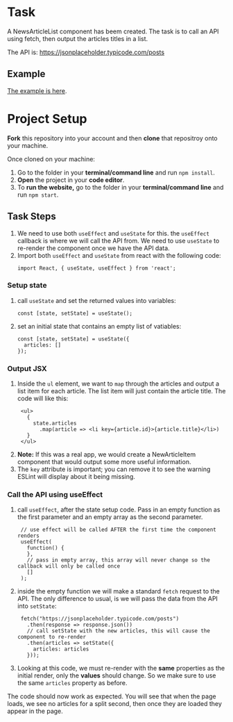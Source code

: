 # Task

A NewsArticleList component has beem created.  The task is to call an API using fetch, then output the articles titles in a list.

The API is: https://jsonplaceholder.typicode.com/posts

## Example

[The example is here](https://jsf-react-api-request.now.sh).

# Project Setup

**Fork** this repository into your account and then **clone** that repositroy onto your machine.

Once cloned on your machine:
1. Go to the folder in your **terminal/command line** and run `npm install`.
2. **Open** the project in your **code editor**.
3. To **run the website,** go to the folder in your **terminal/command line** and run `npm start`.


## Task Steps

1. We need to use both `useEffect` and `useState` for this.  the `useEffect` callback is where we will call the API from.  We need to use `useState` to re-render the component once we have the API data.
2. Import both `useEffect` and `useState` from react with the following code:
   ```
   import React, { useState, useEffect } from 'react';
   ```

### Setup state
1. call `useState` and set the returned values into variables:
   ```
   const [state, setState] = useState();
   ```
1. set an initial state that contains an empty list of vatiables:
   ```
   const [state, setState] = useState({
     articles: []
   });
   ```

### Output JSX

1. Inside the `ul` element, we want to `map` through the articles and output a list item for each article.  The list item will just contain the article title.  The code will like this:
   ```
    <ul>
      {
        state.articles
          .map(article => <li key={article.id}>{article.title}</li>)
      }
    </ul>
   ```
2. **Note:** If this was a real app, we would create a NewArticleItem component that would output some more useful information.
3. The `key` attribute is important; you can remove it to see the warning ESLint will display about it being missing.

### Call the API using useEffect

1. call `useEffect`, after the state setup code.  Pass in an empty function as the first parameter and an empty array as the second parameter.
   ```
    // use effect will be called AFTER the first time the component renders
    useEffect(
      function() {
      },
      // pass in empty array, this array will never change so the callback will only be called once
      []
    );
   ```
2. inside the empty function we will make a standard `fetch` request to the API.  The only difference to usual, is we will pass the data from the API into `setState`:
   ```
    fetch("https://jsonplaceholder.typicode.com/posts")
      .then(response => response.json())
      // call setState with the new articles, this will cause the component to re-render
      .then(articles => setState({
        articles: articles
      }));
   ```
3. Looking at this code, we must re-render with the **same** properties as the initial render, only the **values** should change. So we make sure to use the same `articles` property as before.

The code should now work as expected.  You will see that when the page loads, we see no articles for a split second, then once they are loaded they appear in the page.